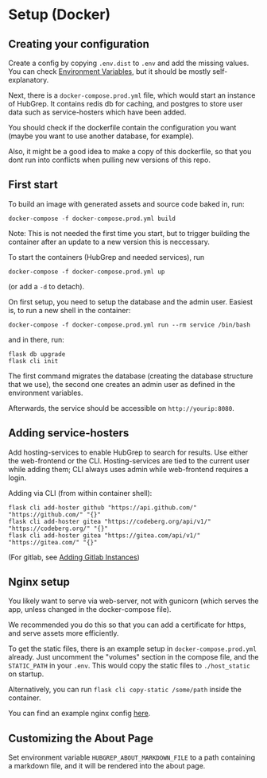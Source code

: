 
# Setup (Docker)

## Creating your configuration

Create a config by copying `.env.dist` to `.env` and add the missing values.
You can check [Environment Variables](environment_variables), but it should be mostly self-explanatory.

Next, there is a `docker-compose.prod.yml` file, which would start an instance of HubGrep. 
It contains redis db for caching, and postgres to store user data such as service-hosters which have been added.

You should check if the dockerfile contain the configuration you want 
(maybe you want to use another database, for example).

Also, it might be a good idea to make a copy of this dockerfile, so that you dont run into conflicts when pulling new 
versions of this repo.


## First start

To build an image with generated assets and source code baked in, 
run:

    docker-compose -f docker-compose.prod.yml build
  
Note: This is not needed the first time you start,
but to trigger building the container after an update to a new version this is neccessary.

To start the containers (HubGrep and needed services), run

    docker-compose -f docker-compose.prod.yml up

(or add a `-d` to detach).

On first setup, you need to setup the database and the admin user.
Easiest is, to run a new shell in the container:

    docker-compose -f docker-compose.prod.yml run --rm service /bin/bash

and in there, run:

    flask db upgrade
    flask cli init

The first command migrates the database (creating the database structure that we use), 
the second one creates an admin user as defined in the environment variables.


Afterwards, the service should be accessible on `http://yourip:8080`.


## Adding service-hosters 

Add hosting-services to enable HubGrep to search for results. Use either the web-frontend 
or the CLI. Hosting-services are tied to the current user while adding them; CLI always uses admin while web-frontend requires a login.
 
Adding via CLI (from within container shell):

    flask cli add-hoster github "https://api.github.com/" "https://github.com/" "{}"
    flask cli add-hoster gitea "https://codeberg.org/api/v1/" "https://codeberg.org/" "{}"
    flask cli add-hoster gitea "https://gitea.com/api/v1/" "https://gitea.com/" "{}"

(For gitlab, see [Adding Gitlab Instances](#adding-gitlab-instances))


## Nginx setup

You likely want to serve via web-server, not with gunicorn (which serves the app, unless changed in the docker-compose file). 

We recommended you do this so that you can add a certificate for https, and serve assets more efficiently. 

To get the static files, there is an example setup in `docker-compose.prod.yml` already.
Just uncomment the "volumes" section in the compose file, and the `STATIC_PATH` in your `.env`.
This would copy the static files to `./host_static` on startup.

Alternatively, you can run `flask cli copy-static /some/path` inside the container.

You can find an example nginx config [here](./nginx_example.conf).


## Customizing the About Page

Set environment variable `HUBGREP_ABOUT_MARKDOWN_FILE` to a path containing a markdown file,
and it will be rendered into the about page.


